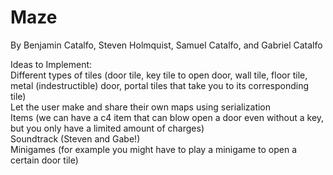 # Maze
By Benjamin Catalfo, Steven Holmquist, Samuel Catalfo, and Gabriel Catalfo<br />

Ideas to Implement:<br />
Different types of tiles (door tile, key tile to open door, wall tile, floor tile, metal (indestructible) door, portal tiles that take you to its corresponding tile)<br />
Let the user make and share their own maps using serialization<br />
Items (we can have a c4 item that can blow open a door even without a key, but you only have a limited amount of charges)<br />
Soundtrack (Steven and Gabe!)<br />
Minigames (for example you might have to play a minigame to open a certain door tile)<br />
